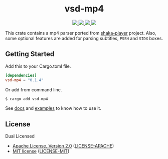 <h1 align="center">vsd-mp4</h1>

<p align="center">
  <a href="https://crates.io/crates/vsd-mp4">
    <img src="https://img.shields.io/crates/d/vsd-mp4?style=flat-square">
  </a>
  <a href="https://crates.io/crates/vsd-mp4">
    <img src="https://img.shields.io/crates/v/vsd-mp4?style=flat-square">
  </a>
  <a href="https://docs.rs/vsd-mp4">
    <img src="https://img.shields.io/docsrs/vsd-mp4?logo=docsdotrs&style=flat-square">
  </a>
  <a href="https://github.com/clitic/vsd/blob/main/vsd-mp4/README.md#license">
    <img src="https://img.shields.io/crates/l/vsd-mp4?style=flat-square">
  </a>
</p>

This crate contains a mp4 parser ported from [shaka-player](https://github.com/shaka-project/shaka-player) project. Also, some optional features are added for parsing subtitles, `PSSH` and `SIDX` boxes.

## Getting Started

Add this to your Cargo.toml file.

```toml
[dependencies]
vsd-mp4 = "0.1.4"
```

Or add from command line.

```bash
$ cargo add vsd-mp4
```

See [docs](https://docs.rs/vsd-mp4) and [examples](https://github.com/clitic/vsd/tree/main/vsd-mp4/examples) to 
know how to use it.

## License

Dual Licensed

- [Apache License, Version 2.0](https://www.apache.org/licenses/LICENSE-2.0) ([LICENSE-APACHE](LICENSE-APACHE))
- [MIT license](https://opensource.org/licenses/MIT) ([LICENSE-MIT](LICENSE-MIT))
